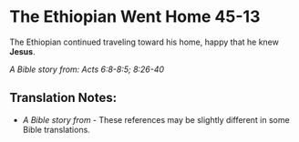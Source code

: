 The Ethiopian Went Home 45-13
===============================


The Ethiopian continued traveling toward his home, happy that he knew
**Jesus**.

*A Bible story from: Acts 6:8-8:5; 8:26-40*

Translation Notes:
------------------

-   *A Bible story from* - These references may be slightly different in
    some Bible translations.


